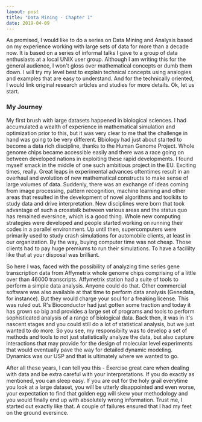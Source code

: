 ```yaml
---
layout: post
title: "Data Mining - Chapter 1"
date: 2019-04-09
---
```



As promised, I would like to do a series on Data Mining and Analysis based on my experience working with large sets of data for more than a decade now. It is based on a series of informal talks I gave to a group of data enthusiasts at a local UNIX user group. Although I am writing this for the general audience, I won't gloss over mathematical concepts or dumb them down. I will try my level best to explain technical concepts using analogies and examples that are easy to understand. And for the technically oriented, I would link original research articles and studies for more details. Ok, let us start.

### My Journey

My first brush with large datasets happened in biological sciences. I had accumulated a wealth of experience in mathematical simulation and optimization prior to this, but it was very clear to me that the challenge in hand was going to be very different. Bbiology had just about started to become a data rich discipline, thanks to the Human Genome Project. Whole genome chips became accessible easily and there was a race going on between developed nations in exploiting these rapid developments. I found myself smack in the middle of one such ambitious project in the EU. Exciting times, really. Great leaps in experimental advances oftentimes result in an overhaul and evolution of new mathematical constructs to make sense of large volumes of data. Suddenly, there was an exchange of ideas coming from image processing, pattern recognition, machine learning and other areas that resulted in the development of novel algorithms and toolkits to study data and drive interpretation. New disciplines were born that took advantage of such a crosstalk between various areas and the status quo has remained eversince, which is a good thing. Whole new computing strategies were developed and people started working on running their codes in a parallel environment. Up until then, supercomputers were primarily used to study crash simulations for automobile clients, at least in our organization. By the way, buying computer time was not cheap. Those clients had to pay huge premiums to run their simulations. To have a facililty like that at your disposal was brilliant.

So here I was, faced with the possibility of analyzing time series gene transcription data from Affymetrix whole genome chips comprising of a little over than 46000 transcripts. Affymetrix station had a suite of tools to perform a simple data analysis. Anyone could do that. Other commercial software was also available at that time to perform data analysis (Genedata, for instance). But they would charge your soul for a freaking license. This was ruled out. R's Bioconductor had just gotten some traction and today it has grown so big and provides a large set of programs and tools to perform sophisticated analysis of a range of biological data. Back then, it was in it's nascent stages and you could still do a lot of statistical analysis, but we just wanted to do more. So you see, my responsibilty was to develop a set of methods and tools to not just statistically analyze the data, but also capture interactions that may provide for the design of molecular level experiments that would eventually pave the way for detailed dynamic modeling. Dynamics was our USP and that is ultimately where we wanted to go.

After all these years, I can tell you this - Exercise great care when dealing with data and be extra careful with your interpretations. If you do exactly as mentioned, you can sleep easy. If you are out for the holy grail everytime you look at a large dataset, you will be utterly disappointed and even worse, your expectation to find that golden egg will skew your methodology and you would finally end up with absolutely wrong information. Trust me, I started out exactly like that. A couple of failures ensured that I had my feet on the ground eversince.


